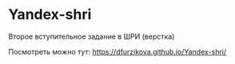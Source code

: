 # Yandex-shri
Второе вступительное задание в ШРИ (верстка)

Посмотреть можно тут: https://dfurzikova.github.io/Yandex-shri/
